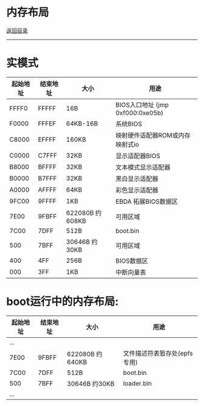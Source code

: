 内存布局
=
[返回目录](dir.md)
***
# 实模式
|起始地址 | 结束地址 | 大小 | 用途 |
|--------|--------|------|-----|
| FFFF0 | FFFFF | 16B | BIOS入口地址 (jmp 0xf000:0xe05b) |
| F0000 | FFFEF | 64KB-16B| 系统BIOS |
| C8000 | EFFFF | 160KB | 映射硬件适配器ROM或内存映射式io |
| C0000 | C7FFF | 32KB | 显示适配器BIOS |
| B8000 | BFFFF | 32KB | 文本模式显示适配器 |
| B0000 | B7FFF | 32KB | 黑白显示适配器 |
| A0000 | AFFFF | 64KB | 彩色显示适配器 |
| 9FC00 | 9FFFF | 1KB | EBDA 拓展BIOS数据区 |
| 7E00 | 9FBFF | 622080B 约608KB | 可用区域 |
| 7C00 | 7DFF | 512B | boot.bin |
| 500 | 7BFF | 30646B 约30KB | 可用区域 |
| 400 | 4FF | 256B | BIOS数据区 |
| 000 | 3FF | 1KB | 中断向量表 |

# boot运行中的内存布局:
|起始地址 | 结束地址 | 大小 | 用途 |
|--------|--------|------|-----|
| ... |
| 7E00 | 9FBFF | 622080B 约 640KB | 文件描述符表暂存处(epfs专用) |
| 7C00 | 7DFF | 512B | boot.bin |
| 500 | 7BFF | 30646B 约30KB | loader.bin |
| ... |
